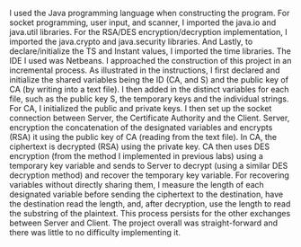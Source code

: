 I used the Java programming language when constructing the program. For socket programming, user input, and scanner, I imported the java.io and java.util libraries. For the RSA/DES encryption/decryption implementation, I imported the java.crypto and java.security libraries. And Lastly, to declare/initialize the TS and Instant values, I imported the time libraries.
The IDE I used was Netbeans.
I approached the construction of this project in an incremental process. As illustrated in the instructions, I first declared and initialize the shared variables being the ID (CA, and S) and the public key of CA (by writing into a text file). I then added in the distinct variables for each file, such as the public key S, the temporary keys and the individual strings. For CA, I initialized the public and private keys. I then set up the socket connection between Server, the Certificate Authority and the Client. Server, encryption the concatenation of the designated variables and encrypts (RSA) it using the public key of CA (reading from the text file). In CA, the ciphertext is decrypted (RSA) using the private key. CA then uses DES encryption (from the method I implemented in previous labs) using a temporary key variable and sends to Server to decrypt (using a similar DES decryption method) and recover the temporary key variable. For recovering variables without directly sharing them, I measure the length of each designated variable before sending the ciphertext to the destination, have the destination read the length, and, after decryption, use the length to read the substring of the plaintext. This process persists for the other exchanges between Server and Client. The project overall was straight-forward and there was little to no difficulty implementing it.
